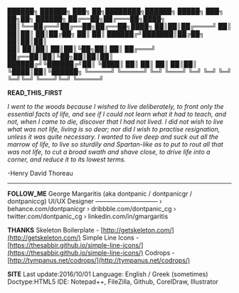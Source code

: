 ██████╗  ██████╗ ███╗   ██╗████████╗██████╗  █████╗ ███╗   ██╗██╗ ██████╗
██╔══██╗██╔═══██╗████╗  ██║╚══██╔══╝██╔══██╗██╔══██╗████╗  ██║██║██╔════╝
██║  ██║██║   ██║██╔██╗ ██║   ██║   ██████╔╝███████║██╔██╗ ██║██║██║     
██║  ██║██║   ██║██║╚██╗██║   ██║   ██╔═══╝ ██╔══██║██║╚██╗██║██║██║     
██████╔╝╚██████╔╝██║ ╚████║   ██║   ██║     ██║  ██║██║ ╚████║██║╚██████╗
╚═════╝  ╚═════╝ ╚═╝  ╚═══╝   ╚═╝   ╚═╝     ╚═╝  ╚═╝╚═╝  ╚═══╝╚═╝ ╚═════╝
                                                                         


**READ_THIS_FIRST**

*I went to the woods because I wished to live deliberately, to front only the essential facts of life, and see if I could not learn what it had to teach, and not, when I came to die, discover that I had not lived. I did not wish to live what was not life, living is so dear; nor did I wish to practise resignation, unless it was quite necessary. I wanted to live deep and suck out all the marrow of life, to live so sturdily and Spartan-like as to put to rout all that was not life, to cut a broad swath and shave close, to drive life into a corner, and reduce it to its lowest terms.*

-Henry David Thoreau
****	
**FOLLOW_ME**
	George Margaritis (aka dontpanic / dontpanicgr / dontpaniccg)
	UI/UX Designer 
	––––––––––––––––––––
	› behance.com/dontpanicgr
	› dribbble.com/dontpanic_cg
	› twitter.com/dontpanic_cg
	› linkedin.com/in/gmargaritis


**THANKS**
	Skeleton Boilerplate	-	[http://getskeleton.com/](http://getskeleton.com/)
	Simple Line Icons	-	[https://thesabbir.github.io/simple-line-icons/](https://thesabbir.github.io/simple-line-icons/)
	Codrops - [http://tympanus.net/codrops/](http://tympanus.net/codrops/)


**SITE**
	Last update:2016/10/01
	Language: English / Greek (sometimes)
	Doctype:HTML5
	IDE: Notepad++, FileZilla, Github, CorelDraw, Illustrator


